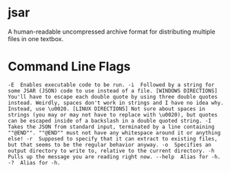 # jsar
 A human-readable uncompressed archive format for distributing multiple files in one textbox.

# Command Line Flags
`
-E  Enables executable code to be run.
    -i  Followed by a string for some JSAR (JSON) code to use instead of a file.
        [WINDOWS DIRECTIONS]
            You'll have to escape each double quote by using three double quotes instead.
            Weirdly, spaces don't work in strings and I have no idea why.
            Instead, use \u0020.
        [LINUX DIRECTIONS]
            Not sure about spaces in strings (you may or may not have to replace with \u0020),
            but quotes can be escaped inside of a backslash in a double quoted string.
    -I  Takes the JSON from standard input, terminated by a line containing ""@END"".
        ""@END"" must not have any whitespace around it or anything else!
    -r  Supposed to specify that it can extract to existing files, but that seems to
        be the regular behavior anyway.
    -o  Specifies an output directory to write to, relative to the current directory.
    -h  Pulls up the message you are reading right now.
--help  Alias for -h.
    -?  Alias for -h.
`
